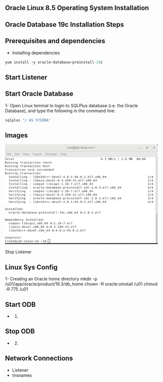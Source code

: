 Oracle Linux 8.5 Operating System Installation
-----


Oracle Database 19c Installation Steps
----

Prerequisites and dependencies
----

- Installing dependencies 


```ruby
yum install -y oracle-database-preinstall-19c
```

Start Listener
---

Start Oracle Database
---
1- Open Linux teminal to login to SQLPlus database (i.e. the Oracle Database), and type the following in the command line:

```ruby
sqlplus "/ AS SYSDBA"
```

Images
----
![Tis is an image]( https://github.com/myreadings1/RDING/blob/master/OLDB/imgs/dependencies_install.png )


Stop Listener

Linux Sys Config
---
1- Creating an Oracle home directory
mkdir -p /u01/app/oracle/product/19.3/db_home
chown -R oracle:oinstall /u01
chmod -R 775 /u01



Start ODB
----
- 1)

Stop ODB
----
- 2)


Network Connections
----
- Listener
- tnsnames
